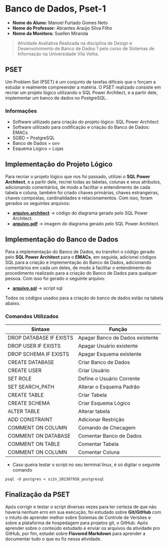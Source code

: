 # Banco de Dados, Pset-1
* **Nome do Aluno:** Manoel Furtado Gomes Neto
* **Nome do Professor:** Abrantes Araújo Silva Filho
* **Nome da Monitora:** Suellen Miranda

> Atividade Avaliativa Realizada na disciplina de Design e Desenvolvimento de Banco de Dados 1 pelo curso de Sistemas de Informação na Universidade Vila Velha.

## PSET
Um Problem Set (PSET) é um conjunto de tarefas difíceis que o forçam a estudar e realmente compreender a matéria. O PSET realizado consiste em recriar um projeto lógico utilizando o SQL Power Architect, e a partir dele, implementar um banco de dados no PostgreSQL.

### Informações
* Software utilizado para criação do projeto lógico: SQL Power Architect
* Software utilizado para codificação e criação do Banco de Dados: EMACs
* SGBD = PostgreSQL
* Banco de Dados = uvv
* Esquema Lógico = Lojas

## Implementação do Projeto Lógico
Para recriar o projeto lógico que nos foi passado, utilizei o **SQL Power Architect**, e a partir dele, recriei todas as tabelas, colunas e seus atributos, adicionando comentários, de modo a facilitar o entendimento de cada tabela e coluna, também foi criado chaves primárias, chaves estrangeiras, chaves compostas, cardinalidades e relacionamentos. Com isso, foram gerados os seguintes arquivos:

* **[arquivo.architect](https://github.com/oManoelNeto/uvv_bd1_si1n/blob/main/pset1/si1n_202307958_postgresql.architect)** -> código do diagrama gerado pelo SQL Power Architect.
* **[arquivo.pdf](https://github.com/oManoelNeto/uvv_bd1_si1n/blob/main/pset1/si1n_202307958_postgresql.pdf)** -> imagem do diagrama gerado pelo SQL Power Architect.

## Implementação do Banco de Dados
 Para a implementação do Banco de Dados, eu transferi o código gerado pelo **SQL Power Architect** para o **EMACs**, em seguida, adicionei códigos SQL para a criação e implementação   do Banco de Dados, adicionando comentários em cada um deles, de modo à facilitar o entendimento do procedimento realizado para a criação do Banco de Dados para qualquer pessoa. Com isso foi gerado o seguinte arquivo:
 * **[arquivo.sql](https://github.com/oManoelNeto/uvv_bd1_si1n/blob/main/pset1/si1n_202307958_postgresql.sql)** -> script sql
 
 
 Todos os códigos usados para a criação do banco de dados estão na tabela abaixo.
 
 ### Comandos Utilizados 
 
 
 | Sintaxe                | Função                     |
|---------------------    |----------------------------|
| DROP DATABASE IF EXISTS | Apagar Banco de Dados existente |
| DROP USER IF EXISTS     | Apagar Usuário existente   |
| DROP SCHEMA IF EXISTS   | Apagar Esquema existente   |
| CREATE DATABASE         | Criar Banco de Dados       |
| CREATE USER             | Criar Usuário              |
| SET ROLE                | Define o Usuário Corrente  |
| SET SEARCH_PATH         | Alterar o Esquema Padrão   |
| CREATE TABLE            | Criar Tabela               |
| CREATE SCHEMA           | Criar Esquema Lógico       |
| ALTER TABLE             | Alterar tabela             |
| ADD CONSTRAINT          | Adicionar Restrição        |
| COMMENT ON COLUMN       | Comando de Checagem        |
| COMMENT ON DATABASE     | Comentar Banco de Dados    |
| COMMENT ON TABLE        | Comentar Tabela            |
| COMMENT ON COLUMN       | Comentar Coluna            |

* Caso queira testar o script no seu terminal linux, é só digitar o seguinte comando

```
psql -U postgres < si1n_202307958_postgresql
```

 ## Finalização da PSET
 
 Após corrigir e testar o script diversas vezes para ter certeza de que não haveria nenhum erro em sua execução, foi estudado sobre **Git/GitHub** com o intuito de aprender melhor sobre Sistemas de Controle de Versões e sobre a plataforma de hospedagem para projetos git, o GitHub. Após aprender sobre o conteúdo estudado e enviar os arquivos da atividade pro GitHub, por fim, estudei sobre **Flavored Markdown** para aprender a documentar tudo o que eu fiz nessa atividade.
 
